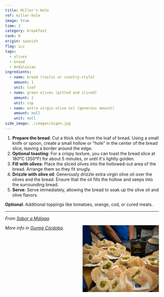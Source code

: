 ```yaml
---
title: Miller's Hole
ref: miller-hole
image: true
time: 2
category: breakfast
rank: D
origin: spanish
flag: 🇪🇸
tags:
  - olives
  - bread
  - Andalusian
ingredients:
  - name: bread (rustic or country-style)
    amount: 1
    unit: loaf
  - name: green olives (pitted and sliced)
    amount: 1
    unit: cup
  - name: extra virgin olive oil (generous amount)
    amount: null
    unit: null
side_image: ./images/aigen.jpg
---
```


1. **Prepare the bread**: Cut a thick slice from the loaf of bread. Using a small knife or spoon, create a small hollow or "hole" in the center of the bread slice, leaving a border around the edge.
2. **Optional toasting**: For a crispy texture, you can toast the bread slice at 180°C (350°F) for about 5 minutes, or until it's lightly golden.
3. **Fill with olives**: Place the sliced olives into the hollowed-out area of the bread. Arrange them so they fit snugly. 
4. **Drizzle with olive oil**: Generously drizzle extra virgin olive oil over the olives and the bread. Ensure that the oil fills the hollow and seeps into the surrounding bread.
5. **Serve**: Serve immediately, allowing the bread to soak up the olive oil and olive flavors.

**Optional**: Additional toppings like tomatoes, orange, cod, or cured meats.

---

_From [Sabor a Málaga](https://www.instagram.com/p/C_ndMt-IpO2/?utm_source=ig_web_copy_link&igsh=MzRlODBiNWFlZA==)._

<img src="images/miller_hole.png" style="width:250px; float:right;"/>

_More info in [Gurmé Córdoba](https://sevilla.abc.es/gurme/cordoba/guias/sevi-los-ingredientes-del-autentico-desayuno-molinero-201706290736_noticia.html)._